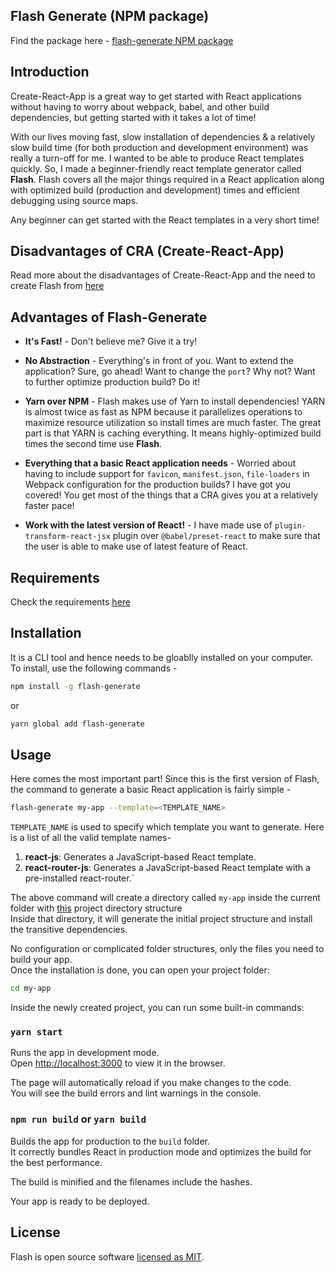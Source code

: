 ## Flash Generate (NPM package)

Find the package here - [flash-generate NPM package](https://www.npmjs.com/package/flash-generate)

## Introduction

Create-React-App is a great way to get started with React applications without having to worry about webpack, babel, and other build dependencies, but getting started with it takes a lot of time! 

With our lives moving fast, slow installation of dependencies & a relatively slow build time (for both production and development environment) was really a turn-off for me. I wanted to be able to produce React templates quickly. So, I made a beginner-friendly react template generator called **Flash**. Flash covers all the major things required in a React application along with optimized build (production and development) times and efficient debugging using source maps. 

Any beginner can get started with the React templates in a very short time!  


## Disadvantages of CRA (Create-React-App)

Read more about the disadvantages of Create-React-App and the need to create Flash from [here](CRADisadvantages.md)

## Advantages of Flash-Generate

* **It's Fast!** - Don't believe me? Give it a try!

* **No Abstraction** - Everything's in front of you. Want to extend the application? Sure, go ahead! Want to change the `port`? Why not? Want to further optimize production build? Do it! 

* **Yarn over NPM** - Flash makes use of Yarn to install dependencies! YARN is almost twice as fast as NPM because it parallelizes operations to maximize resource utilization so install times are much faster. The great part is that YARN is caching everything. It means highly-optimized build times the second time use **Flash**.  

* **Everything that a basic React application needs** - Worried about having to include support for `favicon`, `manifest.json`, `file-loaders` in Webpack configuration for the production builds? I have got you covered! You get most of the things that a CRA gives you at a relatively faster pace!   

* **Work with the latest version of React!** - I have made use of `plugin-transform-react-jsx` plugin over `@babel/preset-react` to make sure that the user is able to make use of latest feature of React. 

## Requirements 

Check the requirements [here](Requirements.md)

## Installation 

It is a CLI tool and hence needs to be gloablly installed on your computer. To install, use the following commands -

```sh
npm install -g flash-generate
```

or

```sh
yarn global add flash-generate
```

## Usage

Here comes the most important part! Since this is the first version of Flash, the command to generate a basic React application is fairly simple - 

```sh
flash-generate my-app --template=<TEMPLATE_NAME>
```

`TEMPLATE_NAME` is used to specify which template you want to generate. Here is a list of all the valid template names- 

  1. **react-js**: Generates a JavaScript-based React template.
  2. **react-router-js**: Generates a JavaScript-based React template with a pre-installed react-router.`

The above command will create a directory called `my-app` inside the current folder with [this](DirectoryStructure.md) project directory structure <br>
Inside that directory, it will generate the initial project structure and install the transitive dependencies.

No configuration or complicated folder structures, only the files you need to build your app.<br>
Once the installation is done, you can open your project folder:

```sh
cd my-app
```

Inside the newly created project, you can run some built-in commands:

### `yarn start`

Runs the app in development mode.<br>
Open [http://localhost:3000](http://localhost:3000) to view it in the browser.

The page will automatically reload if you make changes to the code.<br>
You will see the build errors and lint warnings in the console.

### `npm run build` or `yarn build`

Builds the app for production to the `build` folder.<br>
It correctly bundles React in production mode and optimizes the build for the best performance.

The build is minified and the filenames include the hashes.<br>

Your app is ready to be deployed.

## License

Flash is open source software [licensed as MIT](https://github.com/ishubham21/flash-generate/blob/main/LICENSE). 